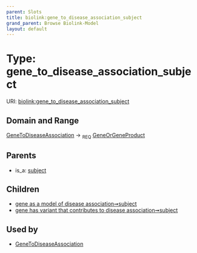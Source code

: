 ```yaml
---
parent: Slots
title: biolink:gene_to_disease_association_subject
grand_parent: Browse Biolink-Model
layout: default
---
```


# Type: gene_to_disease_association_subject




URI: [biolink:gene_to_disease_association_subject](https://w3id.org/biolink/vocab/gene_to_disease_association_subject)

## Domain and Range

[GeneToDiseaseAssociation](GeneToDiseaseAssociation.md) ->  <sub>REQ</sub> [GeneOrGeneProduct](GeneOrGeneProduct.md)

## Parents

 *  is_a: [subject](subject.md)

## Children

 *  [gene as a model of disease association➞subject](gene_as_a_model_of_disease_association_subject.md)
 *  [gene has variant that contributes to disease association➞subject](gene_has_variant_that_contributes_to_disease_association_subject.md)

## Used by

 * [GeneToDiseaseAssociation](GeneToDiseaseAssociation.md)
